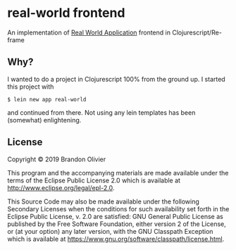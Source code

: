 # real-world frontend

An implementation of [Real World Application](https://github.com/gothinkster/realworld) frontend in Clojurescript/Re-frame

## Why?

I wanted to do a project in Clojurescript 100% from the ground up. I started this project with

```
$ lein new app real-world
```

and continued from there.  Not using any lein templates has been (somewhat) enlightening.

## License

Copyright © 2019 Brandon Olivier

This program and the accompanying materials are made available under the
terms of the Eclipse Public License 2.0 which is available at
http://www.eclipse.org/legal/epl-2.0.

This Source Code may also be made available under the following Secondary
Licenses when the conditions for such availability set forth in the Eclipse
Public License, v. 2.0 are satisfied: GNU General Public License as published by
the Free Software Foundation, either version 2 of the License, or (at your
option) any later version, with the GNU Classpath Exception which is available
at https://www.gnu.org/software/classpath/license.html.

